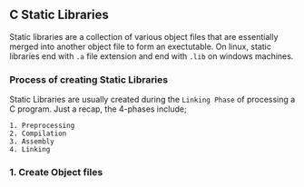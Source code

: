 ## C Static Libraries
Static libraries are a collection of various object files that are essentially merged into another object file to form an exectutable.
On linux, static libraries end with ```.a``` file extension and end with ```.lib``` on windows machines.

### Process of creating Static Libraries
Static Libraries are usually created during the ```Linking Phase``` of processing a C program.
Just a recap, the 4-phases include;

	1. Preprocessing
	2. Compilation
	3. Assembly
	4. Linking

### 1. Create Object files
